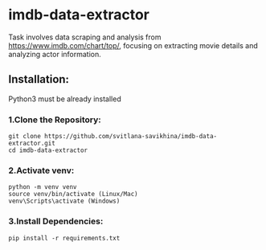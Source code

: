 # imdb-data-extractor
Task involves data scraping and analysis from https://www.imdb.com/chart/top/, focusing on extracting movie details and analyzing actor information.
##  Installation:
Python3 must be already installed

### 1.Clone the Repository:
```shell
git clone https://github.com/svitlana-savikhina/imdb-data-extractor.git
cd imdb-data-extractor
```
### 2.Activate venv:
```shell
python -m venv venv
source venv/bin/activate (Linux/Mac)
venv\Scripts\activate (Windows)
```
### 3.Install Dependencies:
```shell
pip install -r requirements.txt
```

